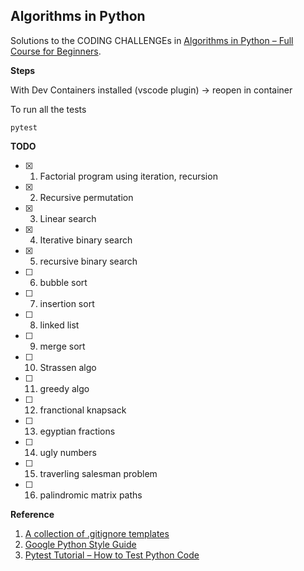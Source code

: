 ## Algorithms in Python

Solutions to the CODING CHALLENGEs in [Algorithms in Python – Full Course for Beginners](https://www.youtube.com/watch?v=fW_OS3LGB9Q). </br>

**Steps**

With Dev Containers installed (vscode plugin) -> reopen in container

To run all the tests

```
pytest
```

**TODO**

-   [x] 1. Factorial program using iteration, recursion
-   [x] 2. Recursive permutation
-   [x] 3. Linear search
-   [x] 4. Iterative binary search
-   [x] 5. recursive binary search
-   [ ] 6. bubble sort
-   [ ] 7. insertion sort
-   [ ] 8. linked list
-   [ ] 9. merge sort
-   [ ] 10. Strassen algo
-   [ ] 11. greedy algo
-   [ ] 12. franctional knapsack
-   [ ] 13. egyptian fractions
-   [ ] 14. ugly numbers
-   [ ] 15. traverling salesman problem
-   [ ] 16. palindromic matrix paths

**Reference**

1. [A collection of .gitignore templates](https://github.com/github/gitignore)
2. [Google Python Style Guide](https://google.github.io/styleguide/pyguide.html)
3. [Pytest Tutorial – How to Test Python Code](https://www.youtube.com/watch?v=cHYq1MRoyI0)
